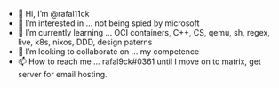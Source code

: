 - 👋 Hi, I’m @rafal11ck
- 👀 I’m interested in ... not being spied by microsoft
- 🌱 I’m currently learning ... OCI containers, C++, CS, qemu, sh, regex, live, k8s, nixos, DDD, design paterns
- 💞️ I’m looking to collaborate on ... my competence
- 📫 How to reach me ... rafal9ck#0361 until I move on to matrix, get server for email hosting.

<!---
rafal11ck/rafal11ck is a ✨ special ✨ repository because its `README.md` (this file) appears on your GitHub profile.
You can click the Preview link to take a look at your changes.
--->
